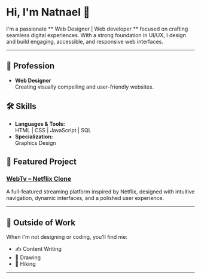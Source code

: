# Hi, I'm Natnael 👋

I'm a passionate ** Web Designer | Web developer ** focused on crafting seamless digital experiences. With a strong foundation in UI/UX, I design and build engaging, accessible, and responsive web interfaces.

---

## 💼 Profession
- **Web Designer**  
  Creating visually compelling and user-friendly websites.

## 🛠️ Skills
- **Languages & Tools:**  
  HTML | CSS | JavaScript | SQL
- **Specialization:**  
 Graphics Design

## 🚀 Featured Project
### [WebTv – Netflix Clone](#)
A full-featured streaming platform inspired by Netflix, designed with intuitive navigation, dynamic interfaces, and a polished user experience.

---

## 🌱 Outside of Work
When I'm not designing or coding, you’ll find me:
- ✍️ Content Writing
- 🎨 Drawing
- 🥾 Hiking

---

<!-- Social links (add actual URLs if desired)
[LinkedIn]([#](https://www.linkedin.com/in/natnael-asrat-58798025a/)) | [Portfolio]([#](https://drive.google.com/drive/folders/1CHX1dmVXfgGn37GIuzd9kcmfEdLVAUIP?usp=sharing)) 
-->

<!--
**Natnael-rgb/Natnael-rgb** is a ✨ special ✨ repository because its `README.md` (this file) appears on your GitHub profile.
-->
